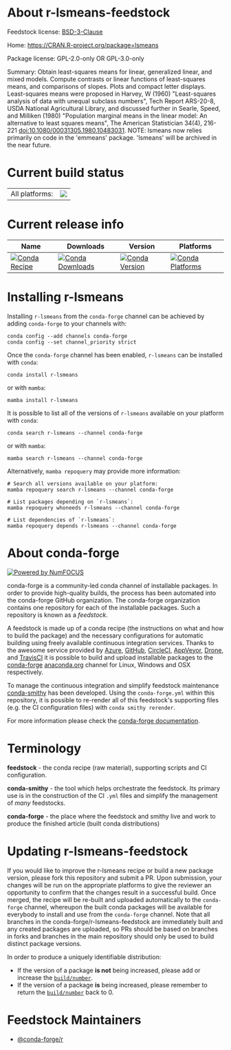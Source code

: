 About r-lsmeans-feedstock
=========================

Feedstock license: [BSD-3-Clause](https://github.com/conda-forge/r-lsmeans-feedstock/blob/main/LICENSE.txt)

Home: https://CRAN.R-project.org/package=lsmeans

Package license: GPL-2.0-only OR GPL-3.0-only

Summary: Obtain least-squares means for linear, generalized linear,  and mixed models. Compute contrasts or linear functions of  least-squares means, and comparisons of slopes.  Plots and compact letter displays. Least-squares means were proposed in Harvey, W (1960) "Least-squares analysis of data with unequal subclass numbers", Tech Report ARS-20-8, USDA National Agricultural Library, and discussed further in Searle, Speed, and Milliken (1980) "Population marginal means  in the linear model: An alternative to least squares means",  The American Statistician 34(4), 216-221 <doi:10.1080/00031305.1980.10483031>. NOTE: lsmeans now relies primarily on code in the 'emmeans' package. 'lsmeans' will be archived in the near future.

Current build status
====================


<table><tr><td>All platforms:</td>
    <td>
      <a href="https://dev.azure.com/conda-forge/feedstock-builds/_build/latest?definitionId=1323&branchName=main">
        <img src="https://dev.azure.com/conda-forge/feedstock-builds/_apis/build/status/r-lsmeans-feedstock?branchName=main">
      </a>
    </td>
  </tr>
</table>

Current release info
====================

| Name | Downloads | Version | Platforms |
| --- | --- | --- | --- |
| [![Conda Recipe](https://img.shields.io/badge/recipe-r--lsmeans-green.svg)](https://anaconda.org/conda-forge/r-lsmeans) | [![Conda Downloads](https://img.shields.io/conda/dn/conda-forge/r-lsmeans.svg)](https://anaconda.org/conda-forge/r-lsmeans) | [![Conda Version](https://img.shields.io/conda/vn/conda-forge/r-lsmeans.svg)](https://anaconda.org/conda-forge/r-lsmeans) | [![Conda Platforms](https://img.shields.io/conda/pn/conda-forge/r-lsmeans.svg)](https://anaconda.org/conda-forge/r-lsmeans) |

Installing r-lsmeans
====================

Installing `r-lsmeans` from the `conda-forge` channel can be achieved by adding `conda-forge` to your channels with:

```
conda config --add channels conda-forge
conda config --set channel_priority strict
```

Once the `conda-forge` channel has been enabled, `r-lsmeans` can be installed with `conda`:

```
conda install r-lsmeans
```

or with `mamba`:

```
mamba install r-lsmeans
```

It is possible to list all of the versions of `r-lsmeans` available on your platform with `conda`:

```
conda search r-lsmeans --channel conda-forge
```

or with `mamba`:

```
mamba search r-lsmeans --channel conda-forge
```

Alternatively, `mamba repoquery` may provide more information:

```
# Search all versions available on your platform:
mamba repoquery search r-lsmeans --channel conda-forge

# List packages depending on `r-lsmeans`:
mamba repoquery whoneeds r-lsmeans --channel conda-forge

# List dependencies of `r-lsmeans`:
mamba repoquery depends r-lsmeans --channel conda-forge
```


About conda-forge
=================

[![Powered by
NumFOCUS](https://img.shields.io/badge/powered%20by-NumFOCUS-orange.svg?style=flat&colorA=E1523D&colorB=007D8A)](https://numfocus.org)

conda-forge is a community-led conda channel of installable packages.
In order to provide high-quality builds, the process has been automated into the
conda-forge GitHub organization. The conda-forge organization contains one repository
for each of the installable packages. Such a repository is known as a *feedstock*.

A feedstock is made up of a conda recipe (the instructions on what and how to build
the package) and the necessary configurations for automatic building using freely
available continuous integration services. Thanks to the awesome service provided by
[Azure](https://azure.microsoft.com/en-us/services/devops/), [GitHub](https://github.com/),
[CircleCI](https://circleci.com/), [AppVeyor](https://www.appveyor.com/),
[Drone](https://cloud.drone.io/welcome), and [TravisCI](https://travis-ci.com/)
it is possible to build and upload installable packages to the
[conda-forge](https://anaconda.org/conda-forge) [anaconda.org](https://anaconda.org/)
channel for Linux, Windows and OSX respectively.

To manage the continuous integration and simplify feedstock maintenance
[conda-smithy](https://github.com/conda-forge/conda-smithy) has been developed.
Using the ``conda-forge.yml`` within this repository, it is possible to re-render all of
this feedstock's supporting files (e.g. the CI configuration files) with ``conda smithy rerender``.

For more information please check the [conda-forge documentation](https://conda-forge.org/docs/).

Terminology
===========

**feedstock** - the conda recipe (raw material), supporting scripts and CI configuration.

**conda-smithy** - the tool which helps orchestrate the feedstock.
                   Its primary use is in the construction of the CI ``.yml`` files
                   and simplify the management of *many* feedstocks.

**conda-forge** - the place where the feedstock and smithy live and work to
                  produce the finished article (built conda distributions)


Updating r-lsmeans-feedstock
============================

If you would like to improve the r-lsmeans recipe or build a new
package version, please fork this repository and submit a PR. Upon submission,
your changes will be run on the appropriate platforms to give the reviewer an
opportunity to confirm that the changes result in a successful build. Once
merged, the recipe will be re-built and uploaded automatically to the
`conda-forge` channel, whereupon the built conda packages will be available for
everybody to install and use from the `conda-forge` channel.
Note that all branches in the conda-forge/r-lsmeans-feedstock are
immediately built and any created packages are uploaded, so PRs should be based
on branches in forks and branches in the main repository should only be used to
build distinct package versions.

In order to produce a uniquely identifiable distribution:
 * If the version of a package **is not** being increased, please add or increase
   the [``build/number``](https://docs.conda.io/projects/conda-build/en/latest/resources/define-metadata.html#build-number-and-string).
 * If the version of a package **is** being increased, please remember to return
   the [``build/number``](https://docs.conda.io/projects/conda-build/en/latest/resources/define-metadata.html#build-number-and-string)
   back to 0.

Feedstock Maintainers
=====================

* [@conda-forge/r](https://github.com/orgs/conda-forge/teams/r/)

